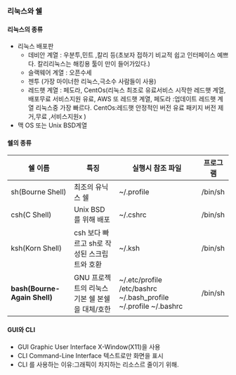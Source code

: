 ### 리눅스와 쉘
#### 리눅스의 종류
- 리눅스 배포판
    - 데비안 계열 : 우분투,민트 ,칼리 등(초보자 접하기 비교적 쉽고 인터페이스 예쁘다. 칼리리눅스는 해킹용 툴이 만이 들어가있다.)
    - 슬랙웨어 계열 : 오픈수세
    - 젠투  (가장 마이너한 리눅스,극소수 사람들이 사용)
    - 레드햇 계열 : 페도라, CentOs(리눅스 최조로 유료서비스 시작한 레드햇 계열,배포무료 서비스지원 유료,
      AWS 또 레드햇 계열, 페도라 :업데이트 레드햇 계열 리눅스중 가장 빠르다. CentOs:레드햇 안정적인 버전 유료 패키지 버전 제거,무료
      ,서비스지원x
    )         
- 맥 OS 또는 Unix BSD계열
#### 쉘의 종류
|쉘 이름|특징|실행시 참조 파일|프로그램 
|----------------|--------------|----------|-------|
|sh(Bourne Shell)|최조의 유닉스 쉘|~/.profile|/bin/sh| 
|csh(C Shell)|Unix BSD 를 위해 배포|~/.cshrc|/bin/sh| 
|ksh(Korn Shell)|csh 보다 빠르고 sh로 작성된 스크립트와 호환|~/.ksh|/bin/sh| 
|**bash(Bourne-Again Shell)**|GNU 프로젝트의 리눅스 기본 쉘 본쉘을 대체/호한|~/.etc/profile /etc/bashrc ~/.bash_profile ~/.profile ~/.bashrc|/bin/sh|

#### GUI와 CLI
- GUI Graphic User Interface X-Window(X11)을 사용
- CLI Command-Line Interface 텍스트로만 화면을 표시
- CLI 를 사용하는 이유:그래픽이 차지하는 리소스르 줄이기 위해. 
```shell


```
